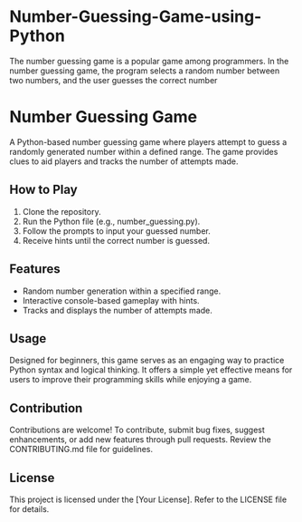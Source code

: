 # Number-Guessing-Game-using-Python
The number guessing game is a popular game among programmers. In the number guessing game, the program selects a random number between two numbers, and the user guesses the correct number

# Number Guessing Game

A Python-based number guessing game where players attempt to guess a randomly generated number within a defined range. The game provides clues to aid players and tracks the number of attempts made.

## How to Play

1. Clone the repository.
2. Run the Python file (e.g., number_guessing.py).
3. Follow the prompts to input your guessed number.
4. Receive hints until the correct number is guessed.

## Features

- Random number generation within a specified range.
- Interactive console-based gameplay with hints.
- Tracks and displays the number of attempts made.

## Usage

Designed for beginners, this game serves as an engaging way to practice Python syntax and logical thinking. It offers a simple yet effective means for users to improve their programming skills while enjoying a game.

## Contribution

Contributions are welcome! To contribute, submit bug fixes, suggest enhancements, or add new features through pull requests. Review the CONTRIBUTING.md file for guidelines.

## License

This project is licensed under the [Your License]. Refer to the LICENSE file for details.
